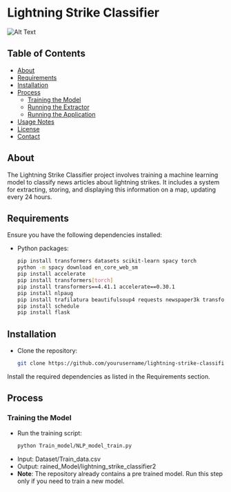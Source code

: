 # Lightning Strike Classifier

![Alt Text](https://img.freepik.com/free-vector/lightning-thunderbolt-from-thunderstorm-cloud-illustration_1441-2391.jpg)

## Table of Contents
- [About](#about)
- [Requirements](#requirements)
- [Installation](#installation)
- [Process](#Process)
  - [Training the Model](#training-the-model)
  - [Running the Extractor](#running-the-extractor)
  - [Running the Application](#running-the-application)
- [Usage Notes](#usage-notes)
- [License](#license)
- [Contact](#contact)

## About
The Lightning Strike Classifier project involves training a machine learning model to classify news articles about lightning strikes. It includes a system for extracting, storing, and displaying this information on a map, updating every 24 hours.

## Requirements
Ensure you have the following dependencies installed:
- Python packages:
  ```bash
  pip install transformers datasets scikit-learn spacy torch
  python -m spacy download en_core_web_sm
  pip install accelerate
  pip install transformers[torch]
  pip install transformers==4.41.1 accelerate==0.30.1
  pip install nlpaug
  pip install trafilatura beautifulsoup4 requests newspaper3k transformers torch feedparser psycopg2-binary folium opencage langdetect
  pip install schedule
  pip install flask

## Installation
- Clone the repository:
   ```bash
  git clone https://github.com/yourusername/lightning-strike-classifier.git
Install the required dependencies as listed in the Requirements section.

## Process
### Training the Model
- Run the training script:
  ```bash
  python Train_model/NLP_model_train.py
- Input: Dataset/Train_data.csv
- Output: rained_Model/lightning_strike_classifier2
- **Note**: The repository already contains a pre trained model. Run this step only if you need to train a new model.
